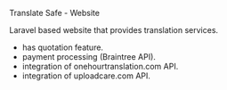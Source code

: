 Translate Safe - Website

Laravel based website that provides translation services.
- has quotation feature.
- payment processing (Braintree API).
- integration of onehourtranslation.com API.
- integration of uploadcare.com API.
